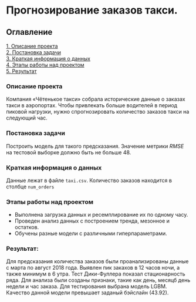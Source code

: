 # Прогнозирование заказов такси.   

## Оглавление  
[1. Описание проекта](https://github.com/FedorRU/Pet_projects/edit/main/Forecasting_taxi_orders/README.md#Описание-проекта)  
[2. Постановка задачи](https://github.com/FedorRU/Pet_projects/edit/main/Forecasting_taxi_orders/README.md#Постановка-задачи)  
[3. Краткая информация о данных](https://github.com/FedorRU/Pet_projects/edit/main/Forecasting_taxi_orders/README.md#Краткая-информация-о-данных)  
[4. Этапы работы над проектом](https://github.com/FedorRU/Pet_projects/edit/main/Forecasting_taxi_orders/README.md#Этапы-работы-над-проектом)  
[5. Результат](https://github.com/FedorRU/Pet_projects/edit/main/Forecasting_taxi_orders/README.md#Результат)  

### Описание проекта  
Компания «Чётенькое такси» собрала исторические данные о заказах такси в аэропортах. Чтобы привлекать больше водителей в период пиковой нагрузки, нужно спрогнозировать количество заказов такси на следующий час.

### Постановка задачи
Построить модель для такого предсказания. Значение метрики *RMSE* на тестовой выборке должно быть не больше 48.

### Краткая информация о данных

Данные лежат в файле `taxi.csv`. Количество заказов находится в столбце `num_orders`

### Этапы работы над проектом  

- Выполнена загрузка данных и ресемплирование их по одному часу.
- Проведен анализ данных с построением тренда, мезонное и остатков.
- Обучены разные модели с различными гиперпараметрами.

### Результат:  
Для предсказания количества заказов были проанализированы данные с марта по август 2018 года. Выявлен пик закахов в 12 часов ночи, а также минимум в 6 утра. Тест Дики-Фуллера показал стационарность ряда. Для анализа были созданы признаки, такие как день, месяцб день недели и час заказа. Для тестирования выбрана модель LGBM. Качество данной модели превышает заданый бэйслайн (43.92).
